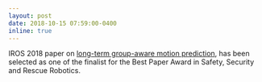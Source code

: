 ```yaml
---
layout: post
date: 2018-10-15 07:59:00-0400
inline: true
---
```


IROS 2018 paper on <a href="https://iliad-project.eu/publications/2018-2/human-motion-prediction-under-social-grouping-constraints/" target="blank">long-term group-aware motion prediction</a>, has been selected as one of the finalist for the Best Paper Award in Safety, Security and Rescue Robotics.